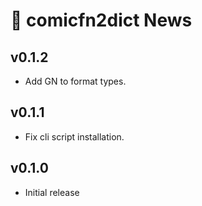 # 📰 comicfn2dict News

## v0.1.2

- Add GN to format types.

## v0.1.1

- Fix cli script installation.

## v0.1.0

- Initial release
